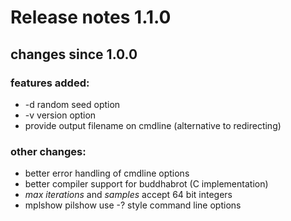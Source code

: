 # Release notes 1.1.0
## changes since 1.0.0

### features added:
* -d random seed option
* -v version option
* provide output filename on cmdline (alternative to redirecting)

### other changes:
* better error handling of cmdline options
* better compiler support for buddhabrot (C implementation)
* *max iterations* and *samples* accept 64 bit integers
* mplshow pilshow use -? style command line options
